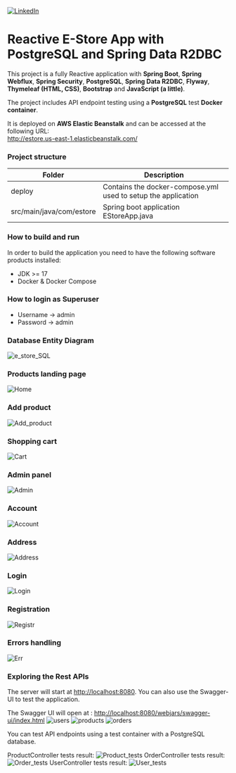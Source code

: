 [![LinkedIn](https://img.shields.io/badge/LinkedIn-0077B5?style=badge&logo=linkedin&logoColor=white)](http://linkedin.com/in/dmytro-trotsenko-97a6211a5)

# Reactive E-Store App with PostgreSQL and Spring Data R2DBC

This project is a fully Reactive application with **Spring Boot**, **Spring Webflux**, **Spring Security**, **PostgreSQL**, 
**Spring Data R2DBC**, **Flyway**, **Thymeleaf (HTML, CSS)**, **Bootstrap** and **JavaScript (a little)**.

The project includes API endpoint testing using a **PostgreSQL** test **Docker container**.

It is deployed on **AWS Elastic Beanstalk** and can be accessed at the following URL:<br/>
http://estore.us-east-1.elasticbeanstalk.com/

### Project structure


| Folder                   | Description                                                   |
|--------------------------|---------------------------------------------------------------|
| deploy                   | Contains the docker-compose.yml used to setup the application |
| src/main/java/com/estore | Spring boot application EStoreApp.java                        |

### How to build and run

In order to build the application you need to have the following software products installed:
- JDK >= 17
- Docker & Docker Compose

### How to login as Superuser

- Username -> admin
- Password -> admin

### Database Entity Diagram
![e_store_SQL](readme_img/e_store_SQL_table.png)

### Products landing page
![Home](readme_img/home.png)

### Add product
![Add_product](readme_img/add_product.png)

### Shopping cart
![Cart](readme_img/cart.png)

### Admin panel
![Admin](readme_img/admin.png)

### Account
![Account](readme_img/account.png)

### Address
![Address](readme_img/address.png)

### Login
![Login](readme_img/login.png)

### Registration
![Registr](readme_img/registration.png)

### Errors handling
![Err](readme_img/products_err.png)

### Exploring the Rest APIs

The server will start at <http://localhost:8080>.
You can also use the Swagger-UI to test the application.

The Swagger UI will open at : <http://localhost:8080/webjars/swagger-ui/index.html>
![users](readme_img/Users.png)
![products](readme_img/products.png)
![orders](readme_img/Orders.png)

You can test API endpoints using a test container with a PostgreSQL database.

ProductController tests result:
![Product_tests](readme_img/Product_tests.png)
OrderController tests result:
![Order_tests](readme_img/Order_tests.png)
UserController tests result:
![User_tests](readme_img/User_tests.png)

